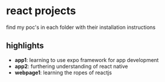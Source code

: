 # react projects
find my poc's in each folder with their installation instructions

## highlights
- **app1**: learning to use expo framework for app development
- **app2**: furthering understanding of react native
- **webpage1**: learning the ropes of reactjs  
